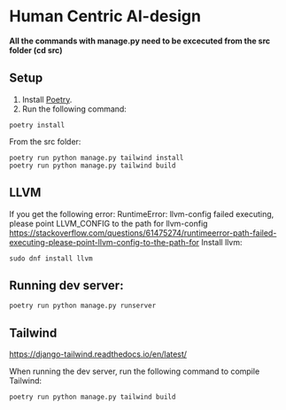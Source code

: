 # Human Centric AI-design
**All the commands with manage.py need to be excecuted from the src folder (cd src)**

## Setup
1. Install [Poetry](https://python-poetry.org/docs/).
2. Run the following command:
```
poetry install
```
From the src folder:
```
poetry run python manage.py tailwind install
poetry run python manage.py tailwind build
```

## LLVM
If you get the following error:
RuntimeError: llvm-config failed executing, please point LLVM_CONFIG to the path for llvm-config
https://stackoverflow.com/questions/61475274/runtimeerror-path-failed-executing-please-point-llvm-config-to-the-path-for
Install llvm:
```
sudo dnf install llvm
```

## Running dev server:
```
poetry run python manage.py runserver
```

## Tailwind
https://django-tailwind.readthedocs.io/en/latest/

When running the dev server, run the following command to compile Tailwind:
```
poetry run python manage.py tailwind build
```